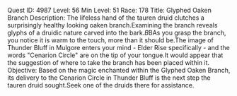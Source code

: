 Quest ID: 4987
Level: 56
Min Level: 51
Race: 178
Title: Glyphed Oaken Branch
Description: The lifeless hand of the tauren druid clutches a surprisingly healthy looking oaken branch.Examining the branch reveals glyphs of a druidic nature carved into the bark.$B$BAs you grasp the branch, you notice it is warm to the touch, more than it should be.The image of Thunder Bluff in Mulgore enters your mind - Elder Rise specifically - and the words "Cenarion Circle" are on the tip of your tongue.It would appear that the suggestion of where to take the branch has been placed within it.
Objective: Based on the magic enchanted within the Glyphed Oaken Branch, its delivery to the Cenarion Circle in Thunder Bluff is the next step the tauren druid sought.Seek one of the druids there for assistance.
